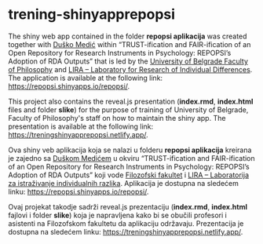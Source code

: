 # trening-shinyapprepopsi

The shiny web app contained in the folder **repopsi aplikacija** was created together with [Duško Medić](https://www.linkedin.com/in/duskomedic/) within
“TRUST-ification and FAIR-ification of an Open Repository for Research Instruments in Psychology: REPOPSI’s Adoption of RDA Outputs” that
is led by the [University of Belgrade Faculty of Philosophy](https://www.f.bg.ac.rs/en2) and [LIRA – Laboratory for Research of Individual Differences](https://lira.f.bg.ac.rs/en/).
The application is available at the following link: https://repopsi.shinyapps.io/repopsi/.

This project also contains the reveal.js presentation (**index.rmd**, **index.html** files and folder **slike**) for the purpose of training of University of Belgrade,
Faculty of Philosophy's staff on how to maintain the shiny app. The presentation is available at the following link: https://treningshinyapprepopsi.netlify.app/.

Ova shiny veb aplikacija koja se nalazi u folderu **repopsi aplikacija** kreirana je zajedno sa [Duškom Medićem](https://www.linkedin.com/in/duskomedic/) u okviru 
“TRUST-ification and FAIR-ification of an Open Repository for Research Instruments in Psychology: REPOPSI’s Adoption of RDA Outputs”
koji vode [Filozofski fakultet](https://www.f.bg.ac.rs/en2) i [LIRA – Laboratorija za istraživanje individualnih razlika](https://lira.f.bg.ac.rs/en/). 
Aplikacija je dostupna na sledećem linku: https://repopsi.shinyapps.io/repopsi/.

Ovaj projekat takodje sadrži reveal.js prezentaciju (**index.rmd**, **index.html** fajlovi i folder **slike**) koja je napravljena kako bi se obučili 
profesori i asistenti na Filozofskom fakultetu da aplikaciju održavaju. Prezentacija je dostupna na sledećem linku: https://treningshinyapprepopsi.netlify.app/.
